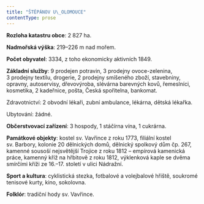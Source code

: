 ```yaml
---
title: "ŠTĚPÁNOV U\_OLOMOUCE"
contentType: prose
---
```


**Rozloha katastru obce**: 2 827 ha.

**Nadmořská výška**: 219–226 m nad mořem.

**Počet obyvatel**: 3334, z toho ekonomicky aktivních 1849.

**Základní služby**: 9 prodejen potravin, 3 prodejny ovoce-zelenina, 3 prodejny textilu, drogerie, 2 prodejny smíšeného zboží, stavebniny, opravny, autoservisy, dřevovýroba, slévárna barevných kovů, řemeslníci, kosmetika, 2 kadeřnice, pošta, Česká spořitelna, bankomat.

Zdravotnictví: 2 obvodní lékaři, zubní ambulance, lékárna, dětská lékařka.

Ubytování: žádné.

**Občerstvovací zařízení**: 3 hospody, 1 stáčírna vína, 1 cukrárna.

**Památkové objekty**: kostel sv. Vavřince z roku 1773, filiální kostel sv. Barbory, kolonie 20 dělnických domů, dělnický spolkový dům čp. 267, kamenné sousoší nejsvětější Trojice z roku 1812 – empí­rová kamenická práce, kamenný kříž na hřbitově z roku 1812, výklenková kaple se dvěma smírčími kříži ze 16.–17. století v ulici Nádražní.

**Sport a kultura**: cyklistická stezka, fotbalové a volejbalové hřiště, soukromé tenisové kurty, kino, sokolovna.

**Folklór**: tradiční hody sv. Vavřince.
